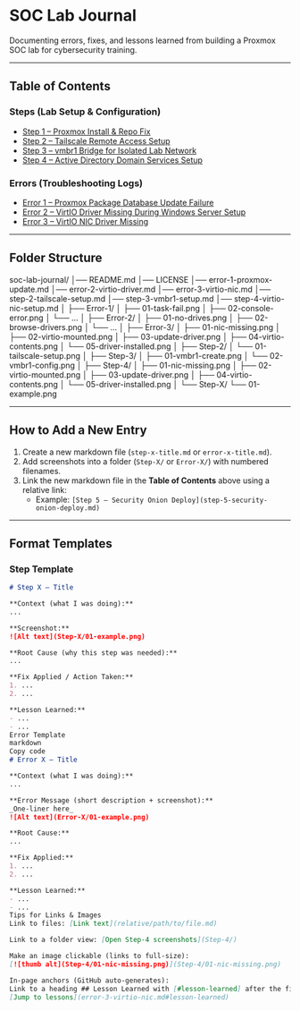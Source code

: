 # SOC Lab Journal

Documenting errors, fixes, and lessons learned from building a Proxmox SOC lab for cybersecurity training.

---

## Table of Contents

### Steps (Lab Setup & Configuration)
- [Step 1 – Proxmox Install & Repo Fix](error-1-proxmox-update.md)
- [Step 2 – Tailscale Remote Access Setup](step-2-tailscale-setup.md)
- [Step 3 – vmbr1 Bridge for Isolated Lab Network](step-3-vmbr1-setup.md)
- [Step 4 – Active Directory Domain Services Setup](step-4-ad-ds-setup.md)

### Errors (Troubleshooting Logs)
- [Error 1 – Proxmox Package Database Update Failure](error-1-proxmox-update.md)
- [Error 2 – VirtIO Driver Missing During Windows Server Setup](error-2-virtio-driver.md)
- [Error 3 – VirtIO NIC Driver Missing](error-3-virtio-nic.md)

---

## Folder Structure

soc-lab-journal/
│── README.md
│── LICENSE
│── error-1-proxmox-update.md
│── error-2-virtio-driver.md
│── error-3-virtio-nic.md
│── step-2-tailscale-setup.md
│── step-3-vmbr1-setup.md
│── step-4-virtio-nic-setup.md
│
├── Error-1/
│ ├── 01-task-fail.png
│ ├── 02-console-error.png
│ └── ...
│
├── Error-2/
│ ├── 01-no-drives.png
│ ├── 02-browse-drivers.png
│ └── ...
│
├── Error-3/
│ ├── 01-nic-missing.png
│ ├── 02-virtio-mounted.png
│ ├── 03-update-driver.png
│ ├── 04-virtio-contents.png
│ └── 05-driver-installed.png
│
├── Step-2/
│ └── 01-tailscale-setup.png
│
├── Step-3/
│ ├── 01-vmbr1-create.png
│ └── 02-vmbr1-config.png
│
├── Step-4/
│ ├── 01-nic-missing.png
│ ├── 02-virtio-mounted.png
│ ├── 03-update-driver.png
│ ├── 04-virtio-contents.png
│ └── 05-driver-installed.png
│
└── Step-X/
└── 01-example.png


---

## How to Add a New Entry

1. Create a new markdown file (`step-x-title.md` or `error-x-title.md`).
2. Add screenshots into a folder (`Step-X/` or `Error-X/`) with numbered filenames.
3. Link the new markdown file in the **Table of Contents** above using a relative link:
   - Example: `[Step 5 – Security Onion Deploy](step-5-security-onion-deploy.md)`

---

## Format Templates

### Step Template
```markdown
# Step X – Title

**Context (what I was doing):**
...

**Screenshot:**
![Alt text](Step-X/01-example.png)

**Root Cause (why this step was needed):**
...

**Fix Applied / Action Taken:**
1. ...
2. ...

**Lesson Learned:**
- ...
- ...
Error Template
markdown
Copy code
# Error X – Title

**Context (what I was doing):**
...

**Error Message (short description + screenshot):**
_One-liner here_
![Alt text](Error-X/01-example.png)

**Root Cause:**
...

**Fix Applied:**
1. ...
2. ...

**Lesson Learned:**
- ...
- ...
Tips for Links & Images
Link to files: [Link text](relative/path/to/file.md)

Link to a folder view: [Open Step-4 screenshots](Step-4/)

Make an image clickable (links to full-size):
[![thumb alt](Step-4/01-nic-missing.png)](Step-4/01-nic-missing.png)

In-page anchors (GitHub auto-generates):
Link to a heading ## Lesson Learned with [#lesson-learned] after the file, e.g.
[Jump to lessons](error-3-virtio-nic.md#lesson-learned)


